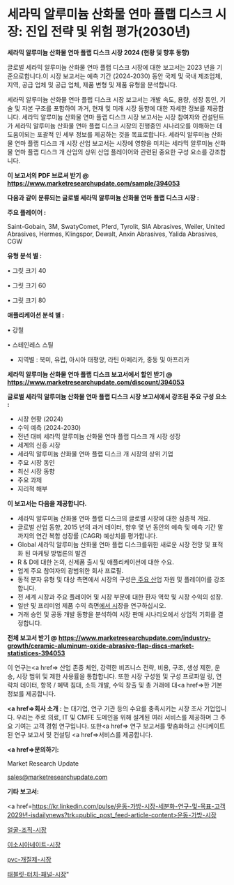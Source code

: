 # 세라믹 알루미늄 산화물 연마 플랩 디스크 시장: 진입 전략 및 위험 평가(2030년)

<strong>세라믹 알루미늄 산화물 연마 플랩 디스크 시장 2024 (현황 및 향후 동향)</strong>

글로벌 세라믹 알루미늄 산화물 연마 플랩 디스크 시장에 대한 보고서는 2023 년을 기준으로합니다.이 시장 보고서는 예측 기간 (2024-2030) 동안 국제 및 국내 제조업체, 지역, 공급 업체 및 공급 업체, 제품 변형 및 제품 유형을 분석합니다.

세라믹 알루미늄 산화물 연마 플랩 디스크 시장 보고서는 개발 속도, 용량, 성장 동인, 기술 및 자본 구조를 포함하여 과거, 현재 및 미래 시장 동향에 대한 자세한 정보를 제공합니다. 세라믹 알루미늄 산화물 연마 플랩 디스크 시장 보고서는 시장 참여자와 컨설턴트가 세라믹 알루미늄 산화물 연마 플랩 디스크 시장의 진행중인 시나리오를 이해하는 데 도움이되는 포괄적 인 세부 정보를 제공하는 것을 목표로합니다. 세라믹 알루미늄 산화물 연마 플랩 디스크 개 시장 산업 보고서는 시장에 영향을 미치는 세라믹 알루미늄 산화물 연마 플랩 디스크 개 산업의 상위 산업 플레이어와 관련된 중요한 구성 요소를 강조합니다.



<strong>이 보고서의 PDF 브로셔 받기 @ <a href=https://www.marketresearchupdate.com/sample/394053>https://www.marketresearchupdate.com/sample/394053</a></strong>



<strong>다음과 같이 분류되는 글로벌 세라믹 알루미늄 산화물 연마 플랩 디스크 시장 :</strong>



<strong>주요 플레이어 :</strong>

Saint-Gobain, 3M, SwatyComet, Pferd, Tyrolit, SIA Abrasives, Weiler, United Abrasives, Hermes, Klingspor, Dewalt, Anxin Abrasives, Yalida Abrasives, CGW



<strong>유형 분석 별 :</strong>

• 그릿 크기 40

• 그릿 크기 60

• 그릿 크기 80



<strong>애플리케이션 분석 별 :</strong>

• 강철

• 스테인레스 스틸

<ul>
  <li>지역별 : 북미, 유럽, 아시아 태평양, 라틴 아메리카, 중동 및 아프리카</li>
</ul>


<strong>세라믹 알루미늄 산화물 연마 플랩 디스크 보고서에서 할인 받기 @ <a href=https://www.marketresearchupdate.com/discount/394053>https://www.marketresearchupdate.com/discount/394053</a></strong>



<strong>글로벌 세라믹 알루미늄 산화물 연마 플랩 디스크 시장 보고서에서 강조된 주요 구성 요소 :</strong>
<ul>
  <li>시장 현황 (2024)</li>
  <li>수익 예측 (2024-2030)</li>
  <li>전년 대비 세라믹 알루미늄 산화물 연마 플랩 디스크 개 시장 성장</li>
  <li>세계의 신흥 시장</li>
  <li>세라믹 알루미늄 산화물 연마 플랩 디스크 개 시장의 상위 기업</li>
  <li>주요 시장 동인</li>
  <li>최신 시장 동향</li>
  <li>주요 과제</li>
  <li>지리적 해부</li>
</ul>


<strong>이 보고서는 다음을 제공합니다.</strong>
<ul>
  <li>세라믹 알루미늄 산화물 연마 플랩 디스크의 글로벌 시장에 대한 심층적 개요.</li>
  <li>글로벌 산업 동향, 2015 년의 과거 데이터, 향후 몇 년 동안의 예측 및 예측 기간 말까지의 연간 복합 성장률 (CAGR) 예상치를 평가합니다.</li>
  <li>Global 세라믹 알루미늄 산화물 연마 플랩 디스크를위한 새로운 시장 전망 및 표적화 된 마케팅 방법론의 발견</li>
  <li>R &amp; D에 대한 논의, 신제품 출시 및 애플리케이션에 대한 수요.</li>
  <li>업계 주요 참여자의 광범위한 회사 프로필.</li>
  <li>동적 분자 유형 및 대상 측면에서 시장의 구성은<a href=> 주요 산</a>업 자원 및 플레이어를 강조합니다.</li>
  <li>전 세계 시장과 주요 플레이어 및 시장 부문에 대한 환자 역학 및 시장 수익의 성장.</li>
  <li>일반 및 프리미엄 제품 수익 측면<a href=>에서 시</a>장을 연구하십시오.</li>
  <li>거래 승인 및 공동 개발 동향을 분석하여 시장 판매 시나리오에서 상업적 기회를 결정합니다.</li>
</ul>



<strong>전체 보고서 받기 @ <a href=https://www.marketresearchupdate.com/industry-growth/ceramic-aluminum-oxide-abrasive-flap-discs-market-statistices-394053>https://www.marketresearchupdate.com/industry-growth/ceramic-aluminum-oxide-abrasive-flap-discs-market-statistices-394053</a></strong>

이 연구는<a href=> 산업 존중</a> 체인, 강력한 비즈니스 전략, 비용, 구조, 생성 제한, 운송, 시장 범위 및 제한 사용률을 통합합니다. 또한 시장 구성원 및 구성 프로파일 링, 연락처 데이터, 항목 / 혜택 침대, 소득 개발, 수익 창출 및 총 거래에 대<a href=>한 기본 </a>정보를 제공합니다.



<strong><a href=>회사 소</a>개 :</strong>
는 대기업, 연구 기관 등의 수요를 충족시키는 시장 조사 기업입니다. 우리는 주로 의료, IT 및 CMFE 도메인을 위해 설계된 여러 서비스를 제공하며 그 주요 기여는 고객 경험 연구입니다. 또한<a href=> 연구 보</a>고서를 맞춤화하고 신디케이트 된 연구 보고서 및 컨설팅 <a href=>서비스</a>를 제공합니다.



<strong><a href=>문의하기:</a></strong>

Market Research Update

sales@marketresearchupdate.com



<strong>기타 보고서:</strong>

<a href=https://kr.linkedin.com/pulse/운동-가방-시장-세분화-연구-및-목표-고객2029년-isdailynews?trk=public_post_feed-article-content>운동-가방-시장</a>

<a href=https://www.linkedin.com/pulse/얼굴-조직-시장-세분화-연구-및-목표-고객2029년-data-dive-diaries-24-analysis/>얼굴-조직-시장</a>

<a href=https://www.linkedin.com/pulse/이소시아네이트-시장-동향-및-성장-전망-data-dive-diaries-24-analysis-kjykf/>이소시아네이트-시장</a>

<a href=https://www.linkedin.com/pulse/pvc-개질제-시장-동향-및-성장-전망-market-matrix-musings-analysis-s2vaf/>pvc-개질제-시장</a>

<a href=https://www.linkedin.com/pulse/태블릿-터치-패널-시장-경쟁-분석-및-성장-잠재력-2030-trend-tracking-tips-360-analysis-m9hsc/>태블릿-터치-패널-시장</a>"
